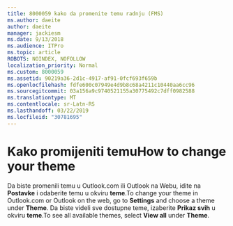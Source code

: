 ```yaml
---
title: 8000059 kako da promenite temu radnju (FMS)
ms.author: daeite
author: daeite
manager: jackiesm
ms.date: 9/13/2018
ms.audience: ITPro
ms.topic: article
ROBOTS: NOINDEX, NOFOLLOW
localization_priority: Normal
ms.custom: 8000059
ms.assetid: 90219a36-2d1c-4917-af91-0fcf693f659b
ms.openlocfilehash: fdfe600c07949e4d9b8c68a4211c10440aa6cc96
ms.sourcegitcommit: 03a156a9c9740521155a30775492c7dff0982588
ms.translationtype: MT
ms.contentlocale: sr-Latn-RS
ms.lasthandoff: 03/22/2019
ms.locfileid: "30781695"
---
```

# <a name="how-to-change-your-theme"></a><span data-ttu-id="6ed17-102">Kako promijeniti temu</span><span class="sxs-lookup"><span data-stu-id="6ed17-102">How to change your theme</span></span>

<span data-ttu-id="6ed17-103">Da biste promenili temu u Outlook.com ili Outlook na Webu, idite na **Postavke** i odaberite temu u okviru **teme**.</span><span class="sxs-lookup"><span data-stu-id="6ed17-103">To change your theme in Outlook.com or Outlook on the web, go to **Settings** and choose a theme under **Theme**.</span></span> <span data-ttu-id="6ed17-104">Da biste videli sve dostupne teme, izaberite **Prikaz svih** u okviru **teme**.</span><span class="sxs-lookup"><span data-stu-id="6ed17-104">To see all available themes, select **View all** under **Theme**.</span></span> 
  

